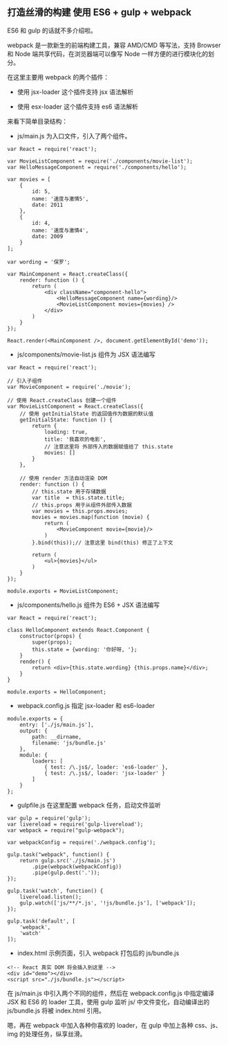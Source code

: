 ## 打造丝滑的构建 使用 ES6  + gulp + webpack

ES6 和 gulp 的话就不多介绍啦。
    
webpack 是一款新生的前端构建工具，兼容 AMD/CMD 等写法，支持 Browser 和 Node 端共享代码，在浏览器端可以像写 Node 一样方便的进行模块化的划分。
    
在这里主要用 webpack 的两个插件：
    
- 使用 jsx-loader 这个插件支持 jsx 语法解析
    
- 使用 esx-loader 这个插件支持 es6 语法解析

来看下简单目录结构：
    
- js/main.js 为入口文件，引入了两个组件。
    
```
var React = require('react');

var MovieListComponent = require('./components/movie-list');
var HelloMessageComponent = require('./components/hello');

var movies = [
    {
        id: 5,
        name: '速度与激情5',
        date: 2011
    },
    {
        id: 4,
        name: '速度与激情4',
        date: 2009
    }
];

var wording = '保罗';

var MainComponent = React.createClass({
    render: function () {
        return (
            <div className="component-hello">
                <HelloMessageComponent name={wording}/>
                <MovieListComponent movies={movies} />
            </div>
        )
    }
});

React.render(<MainComponent />, document.getElementById('demo'));

```
- js/components/movie-list.js 组件为 JSX 语法编写
    
```
var React = require('react');

// 引入子组件
var MovieComponent = require('./movie');

// 使用 React.createClass 创建一个组件
var MovieListComponent = React.createClass({
    // 使用 getInitialState 的返回值作为数据的默认值
    getInitialState: function () {
        return {
            loading: true,
            title: '我喜欢的电影',
            // 注意这里将 外部传入的数据赋值给了 this.state
            movies: []
        }
    },

    // 使用 render 方法自动渲染 DOM
    render: function () {
        // this.state 用于存储数据
        var title  = this.state.title;
        // this.props 用于从组件外部传入数据
        var movies = this.props.movies;
        movies = movies.map(function (movie) {
            return (
                <MovieComponent movie={movie}/>
            )
        }.bind(this));// 注意这里 bind(this) 修正了上下文

        return (
            <ul>{movies}</ul>
        )
    }
});

module.exports = MovieListComponent;
```
- js/components/hello.js 组件为 ES6 + JSX 语法编写
        
```
var React = require('react');

class HelloComponent extends React.Component {
    constructor(props) {
        super(props);
        this.state = {wording: '你好呀, '};
    }
    render() {
        return <div>{this.state.wording} {this.props.name}</div>;
    }
}

module.exports = HelloComponent;

```
- webpack.config.js 指定 jsx-loader 和 es6-loader
    
```
module.exports = {
    entry: ['./js/main.js'],
    output: {
        path: __dirname,
        filename: 'js/bundle.js'
    },
    module: {
        loaders: [
            { test: /\.js$/, loader: 'es6-loader' },
            { test: /\.js$/, loader: 'jsx-loader' }
        ]
    }
};
```

- gulpfile.js 在这里配置 webpack 任务，启动文件监听

```
var gulp = require('gulp');
var livereload = require('gulp-livereload');
var webpack = require("gulp-webpack");

var webpackConfig = require('./webpack.config');

gulp.task("webpack", function() {
    return gulp.src('./js/main.js')
        .pipe(webpack(webpackConfig))
        .pipe(gulp.dest('.'));
});

gulp.task('watch', function() {
    livereload.listen();
    gulp.watch(['js/**/*.js', '!js/bundle.js'], ['webpack']);
});

gulp.task('default', [
    'webpack',
    'watch'
]);
```

- index.html 示例页面，引入 webpack 打包后的 js/bundle.js
```
<!-- React 真实 DOM 将会插入到这里 -->
<div id="demo"></div>
<script src="./js/bundle.js"></script>
```
        
在 js/main.js 中引入两个不同的组件，然后在 webpack.config.js 中指定编译 JSX 和 ES6 的 loader 工具，使用 gulp 监听 js/ 中文件变化，自动编译出的 js/bundle.js 将被 index.html 引用。
    
嗯，再在 webpack 中加入各种你喜欢的 loader，在 gulp 中加上各种 css、js、img 的处理任务，纵享丝滑。